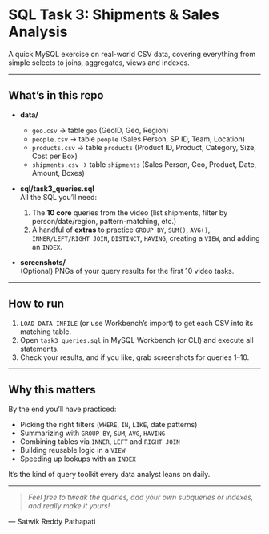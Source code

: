 # SQL Task 3: Shipments & Sales Analysis

A quick MySQL exercise on real-world CSV data, covering everything from simple selects to joins, aggregates, views and indexes.

---

## What’s in this repo

- **data/**  
  - `geo.csv`       → table `geo` (GeoID, Geo, Region)  
  - `people.csv`    → table `people` (Sales Person, SP ID, Team, Location)  
  - `products.csv`  → table `products` (Product ID, Product, Category, Size, Cost per Box)  
  - `shipments.csv` → table `shipments` (Sales Person, Geo, Product, Date, Amount, Boxes)

- **sql/task3_queries.sql**  
  All the SQL you’ll need:  
  1. The **10 core** queries from the video (list shipments, filter by person/date/region, pattern-matching, etc.)  
  2. A handful of **extras** to practice `GROUP BY`, `SUM()`, `AVG()`, `INNER/LEFT/RIGHT JOIN`, `DISTINCT`, `HAVING`, creating a `VIEW`, and adding an `INDEX`.

- **screenshots/**  
  (Optional) PNGs of your query results for the first 10 video tasks.

---

## How to run

1. `LOAD DATA INFILE` (or use Workbench’s import) to get each CSV into its matching table.  
2. Open `task3_queries.sql` in MySQL Workbench (or CLI) and execute all statements.  
3. Check your results, and if you like, grab screenshots for queries 1–10.

---

## Why this matters

By the end you’ll have practiced:

- Picking the right filters (`WHERE`, `IN`, `LIKE`, date patterns)  
- Summarizing with `GROUP BY`, `SUM`, `AVG`, `HAVING`  
- Combining tables via `INNER`, `LEFT` and `RIGHT JOIN`  
- Building reusable logic in a `VIEW`  
- Speeding up lookups with an `INDEX`

It’s the kind of query toolkit every data analyst leans on daily.

---

> _Feel free to tweak the queries, add your own subqueries or indexes, and really make it yours!_  

— Satwik Reddy Pathapati  
